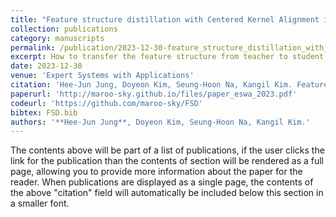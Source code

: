 ```yaml
---
title: "Feature structure distillation with Centered Kernel Alignment in BERT transferring"
collection: publications
category: manuscripts
permalink: /publication/2023-12-30-feature_structure_distillation_with_centered_kernel_alignment_in_bert_transferring
excerpt: How to transfer the feature structure from teacher to student model?
date: 2023-12-30
venue: 'Expert Systems with Applications'
citation: 'Hee-Jun Jung, Doyeon Kim, Seung-Hoon Na, Kangil Kim. Feature structure distillation with Centered Kernel Alignment in BERT transferring. Expert Systems With Applications 2023.'
paperurl: 'http://maroo-sky.github.io/files/paper_eswa_2023.pdf'
codeurl: 'https://github.com/maroo-sky/FSD'
bibtex: FSD.bib
authors: '**Hee-Jun Jung**, Doyeon Kim, Seung-Hoon Na, Kangil Kim.'
---
```


The contents above will be part of a list of publications, if the user clicks the link for the publication than the contents of section will be rendered as a full page, allowing you to provide more information about the paper for the reader. When publications are displayed as a single page, the contents of the above "citation" field will automatically be included below this section in a smaller font.

